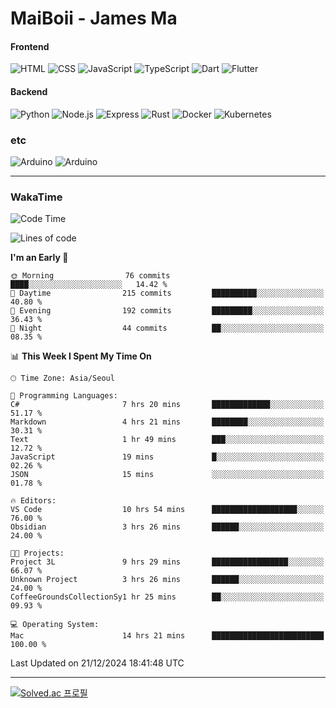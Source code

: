 # MaiBoii - James Ma

#### Frontend
![HTML](https://img.shields.io/badge/-HTML-E34F26?style=flat-square&logo=html5&logoColor=white)
![CSS](https://img.shields.io/badge/-CSS-1572B6?style=flat-square&logo=css3)
![JavaScript](https://img.shields.io/badge/-JavaScript-F7DF1E?style=flat-square&logo=javascript&logoColor=black)
![TypeScript](https://img.shields.io/badge/-TypeScript-02569B?style=flat-square&logo=typescript&logoColor=white)
![Dart](https://img.shields.io/badge/-Dart-0175C2?style=flat-square&logo=dart)
![Flutter](https://img.shields.io/badge/-Flutter-02569B?style=flat-square&logo=flutter)


#### Backend
![Python](https://img.shields.io/badge/-Python-3776AB?style=flat-square&logo=python&logoColor=white)
![Node.js](https://img.shields.io/badge/-Node.js-339933?style=flat-square&logo=node.js&logoColor=white)
![Express](https://img.shields.io/badge/-Express-339933?style=flat-square&logo=express&logoColor=white)
![Rust](https://img.shields.io/badge/-Rust-000000?style=flat-square&logo=rust&logoColor=white)
![Docker](https://img.shields.io/badge/-Docker-2496ED?style=flat-square&logo=docker&logoColor=white)
![Kubernetes](https://img.shields.io/badge/-Kubernetes-326CE5?style=flat-square&logo=kubernetes&logoColor=white)


### etc
![Arduino](https://img.shields.io/badge/-Arduino-00878F?style=flat-square&logo=arduino&logoColor=white)
![Arduino](https://img.shields.io/badge/-Unity-232326?style=flat-square&logo=unity&logoColor=white)

---
### WakaTime
<!--START_SECTION:waka-->
![Code Time](http://img.shields.io/badge/Code%20Time-978%20hrs%2037%20mins-blue)

![Lines of code](https://img.shields.io/badge/From%20Hello%20World%20I%27ve%20Written-1.8%20million%20lines%20of%20code-blue)

**I'm an Early 🐤** 

```text
🌞 Morning                76 commits          ████░░░░░░░░░░░░░░░░░░░░░   14.42 % 
🌆 Daytime                215 commits         ██████████░░░░░░░░░░░░░░░   40.80 % 
🌃 Evening                192 commits         █████████░░░░░░░░░░░░░░░░   36.43 % 
🌙 Night                  44 commits          ██░░░░░░░░░░░░░░░░░░░░░░░   08.35 % 
```


📊 **This Week I Spent My Time On** 

```text
🕑︎ Time Zone: Asia/Seoul

💬 Programming Languages: 
C#                       7 hrs 20 mins       █████████████░░░░░░░░░░░░   51.17 % 
Markdown                 4 hrs 21 mins       ████████░░░░░░░░░░░░░░░░░   30.31 % 
Text                     1 hr 49 mins        ███░░░░░░░░░░░░░░░░░░░░░░   12.72 % 
JavaScript               19 mins             █░░░░░░░░░░░░░░░░░░░░░░░░   02.26 % 
JSON                     15 mins             ░░░░░░░░░░░░░░░░░░░░░░░░░   01.78 % 

🔥 Editors: 
VS Code                  10 hrs 54 mins      ███████████████████░░░░░░   76.00 % 
Obsidian                 3 hrs 26 mins       ██████░░░░░░░░░░░░░░░░░░░   24.00 % 

🐱‍💻 Projects: 
Project 3L               9 hrs 29 mins       █████████████████░░░░░░░░   66.07 % 
Unknown Project          3 hrs 26 mins       ██████░░░░░░░░░░░░░░░░░░░   24.00 % 
CoffeeGroundsCollectionSy1 hr 25 mins        ██░░░░░░░░░░░░░░░░░░░░░░░   09.93 % 

💻 Operating System: 
Mac                      14 hrs 21 mins      █████████████████████████   100.00 % 
```


 Last Updated on 21/12/2024 18:41:48 UTC
<!--END_SECTION:waka-->
---
[![Solved.ac
프로필](http://mazassumnida.wtf/api/v2/generate_badge?boj=msu2020)](https://solved.ac/msu2020)
